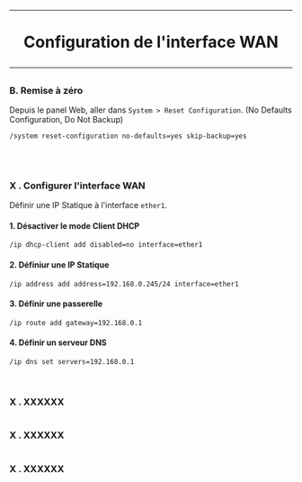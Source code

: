 ------------------------------------------------------------------------------------------------------------------------------------------------------------------------------------------------------------------------------------------
# <p align='center'> Configuration de l'interface WAN </p>

------------------------------------------------------------------------------------------------------------------------------------------------------------------------------------------------------------------------------------------
##



### B. Remise à zéro
Depuis le panel Web, aller dans `System > Reset Configuration`. (No Defaults Configuration, Do Not Backup)
```
/system reset-configuration no-defaults=yes skip-backup=yes
```
<br />


<br />


### X . Configurer l'interface WAN
Définir une IP Statique à l'interface `ether1`.
#### 1. Désactiver le mode Client DHCP 
```
/ip dhcp-client add disabled=no interface=ether1
```
#### 2. Définiur une IP Statique
```
/ip address add address=192.168.0.245/24 interface=ether1
```
#### 3. Définir une passerelle
```
/ip route add gateway=192.168.0.1
```
#### 4. Définir un serveur DNS
```
/ip dns set servers=192.168.0.1
```
<br />



### X . XXXXXX
```
```

### X . XXXXXX
```
```

### X . XXXXXX
```
```
